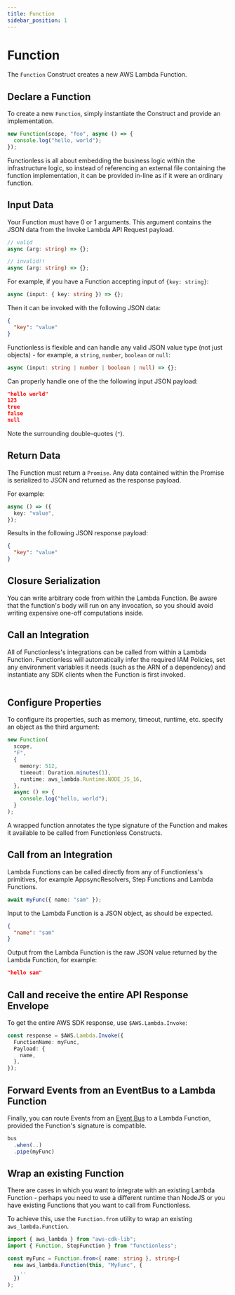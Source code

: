 ```yaml
---
title: Function
sidebar_position: 1
---
```


# Function

The `Function` Construct creates a new AWS Lambda Function.

## Declare a Function

To create a new `Function`, simply instantiate the Construct and provide an implementation.

```ts
new Function(scope, "foo", async () => {
  console.log("hello, world");
});
```

Functionless is all about embedding the business logic within the infrastructure logic, so instead of referencing an external file containing the function implementation, it can be provided in-line as if it were an ordinary function.

## Input Data

Your Function must have 0 or 1 arguments. This argument contains the JSON data from the Invoke Lambda API Request payload.

```ts
// valid
async (arg: string) => {};

// invalid!!
async (arg: string) => {};
```

For example, if you have a Function accepting input of `{key: string}`:

```ts
async (input: { key: string }) => {};
```

Then it can be invoked with the following JSON data:

```json
{
  "key": "value"
}
```

Functionless is flexible and can handle any valid JSON value type (not just objects) - for example, a `string`, `number`, `boolean` or `null`:

```ts
async (input: string | number | boolean | null) => {};
```

Can properly handle one of the the following input JSON payload:

```json
"hello world"
123
true
false
null
```

Note the surrounding double-quotes (`"`).

## Return Data

The Function must return a `Promise`. Any data contained within the Promise is serialized to JSON and returned as the response payload.

For example:

```ts
async () => ({
  key: "value",
});
```

Results in the following JSON response payload:

```json
{
  "key": "value"
}
```

## Closure Serialization

You can write arbitrary code from within the Lambda Function. Be aware that the function's body will run on any invocation, so you should avoid writing expensive one-off computations inside.

## Call an Integration

All of Functionless's integrations can be called from within a Lambda Function. Functionless will automatically infer the required IAM Policies, set any environment variables it needs (such as the ARN of a dependency) and instantiate any SDK clients when the Function is first invoked.

```ts

```

## Configure Properties

To configure its properties, such as memory, timeout, runtime, etc. specify an object as the third argument:

```ts
new Function(
  scope,
  "F",
  {
    memory: 512,
    timeout: Duration.minutes(1),
    runtime: aws_lambda.Runtime.NODE_JS_16,
  },
  async () => {
    console.log("hello, world");
  }
);
```

A wrapped function annotates the type signature of the Function and makes it available to be called from Functionless Constructs.

## Call from an Integration

Lambda Functions can be called directly from any of Functionless's primitives, for example AppsyncResolvers, Step Functions and Lambda Functions.

```ts
await myFunc({ name: "sam" });
```

Input to the Lambda Function is a JSON object, as should be expected.

```json
{
  "name": "sam"
}
```

Output from the Lambda Function is the raw JSON value returned by the Lambda Function, for example:

```json
"hello sam"
```

## Call and receive the entire API Response Envelope

To get the entire AWS SDK response, use `$AWS.Lambda.Invoke`:

```ts
const response = $AWS.Lambda.Invoke({
  FunctionName: myFunc,
  Payload: {
    name,
  },
});
```

## Forward Events from an EventBus to a Lambda Function

Finally, you can route Events from an [Event Bus](./event-bridge/event-bus.md) to a Lambda Function, provided the Function's signature is compatible.

```ts
bus
  .when(..)
  .pipe(myFunc)
```

## Wrap an existing Function

There are cases in which you want to integrate with an existing Lambda Function - perhaps you need to use a different runtime than NodeJS or you have existing Functions that you want to call from Functionless.

To achieve this, use the `Function.from` utility to wrap an existing `aws_lambda.Function`.

```ts
import { aws_lambda } from "aws-cdk-lib";
import { Function, StepFunction } from "functionless";

const myFunc = Function.from<{ name: string }, string>(
  new aws_lambda.Function(this, "MyFunc", {
    ..
  })
);
```
